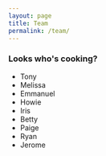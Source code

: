 ```yaml
---
layout: page
title: Team
permalink: /team/
---
```


### Looks who's cooking?  
- Tony
- Melissa
- Emmanuel
- Howie
- Iris
- Betty
- Paige
- Ryan
- Jerome

